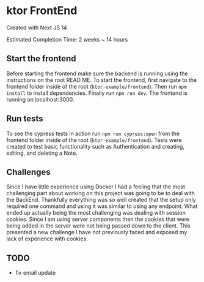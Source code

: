 # ktor FrontEnd

Created with Next JS 14

Estimated Completion Time: 2 weeks ~ 14 hours

## Start the frontend

Before starting the frontend make sure the backend is running using the instructions on the root READ ME. To start the frontend, first navigate to the frontend folder inside of the root (`ktor-example/frontend`). Then run `npm install` to install dependencies. Finally run `npm run dev`. The frontend is running on localhost:3000.

## Run tests

To see the cypress tests in action run `npm run cypress:open` from the frontend folder inside of the root (`ktor-example/frontend`). Tests were created to test basic functionality such as Authentication and creating, editing, and deleting a Note.

## Challenges

Since I have little experience using Docker I had a feeling that the most challenging part about working on this project was going to be to deal with the BackEnd. Thankfully everything was so well created that the setup only required one command and using it was similar to using any endpoint. What ended up actually being the most challenging was dealing with session cookies. Since I am using server components then the cookies that were being added in the server were not being passed down to the client. This presented a new challenge I have not previously faced and exposed my lack of experience with cookies.

## TODO

- fix email update
